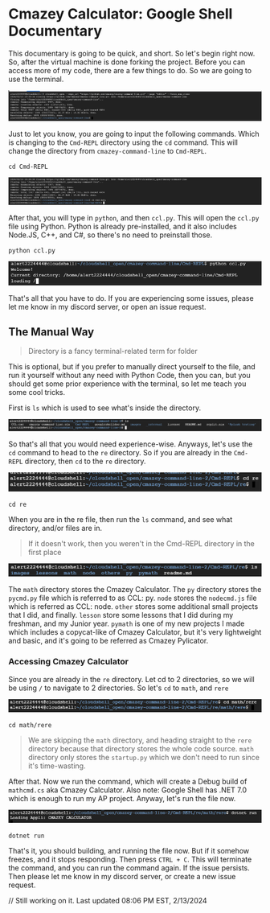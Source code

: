 # Cmazey Calculator: Google Shell Documentary

This documentary is going to be quick, and short. So let's begin right now. So, after the virtual machine is done forking the project. Before you can access more of my code, there are a few things to do. So we are going to use the terminal. 

<img title="a title" alt="Alt text" src="/images/image1.png">

Just to let you know, you are going to input the following commands. Which is changing to the `Cmd-REPL` directory using the `cd` command. This will change the directory from `cmazey-command-line` to `Cmd-REPL`.

```
cd Cmd-REPL
```
<img title="a title" alt="Alt text" src="/images/image2.png">

After that, you will type in `python`, and then `ccl.py`. This will open the `ccl.py` file using Python. Python is already pre-installed, and it also includes Node.JS, C++, and C#, so there's no need to preinstall those.

```
python ccl.py
```
<img title="a title" alt="Alt text" src="/images/image3.png">

That's all that you have to do. If you are experiencing some issues, please let me know in my discord server, or open an issue request.


## The Manual Way
> Directory is a fancy terminal-related term for folder

This is optional, but if you prefer to manually direct yourself to the file, and run it yourself without any need with Python Code, then you can, but you should get some prior experience with the terminal, so let me teach you some cool tricks.

First is `ls` which is used to see what's inside the directory.

<img title="a title" alt="Alt text" src="/images/image4.png">

So that's all that you would need experience-wise. Anyways, let's use the `cd` command to head to the `re` directory. So if you are already in the `Cmd-REPL` directory, then `cd` to the `re` directory.

<img title="a title" alt="Alt text" src="/images/image5.png">

```
cd re
```

When you are in the re file, then run the `ls` command, and see what directory, and/or files are in.
> If it doesn't work, then you weren't in the Cmd-REPL directory in the first place

<img title="a title" alt="Alt text" src="/images/image6.png">

The `math` directory stores the Cmazey Calculator. The `py` directory stores the `pycmd.py` file which is referred to as CCL: py. `node` stores the `nodecmd.js` file which is referred as CCL: node. `other` stores some additional small projects that I did, and finally. `lesson` store some lessons that I did during my freshman, and my Junior year. `pymath` is one of my new projects I made which includes a copycat-like of Cmazey Calculator, but it's very lightweight and basic, and it's going to be referred as Cmazey Pylicator.

### Accessing Cmazey Calculator

Since you are already in the `re` directory. Let cd to 2 directories, so we will be using `/` to navigate to 2 directories. So let's `cd` to  `math`, and `rere`

<img title="a title" alt="Alt text" src="/images/image7.png">

```
cd math/rere
```
> We are skipping the `math` directory, and heading straight to the `rere` directory because that directory stores the whole code source. `math` directory only stores the `startup.py` which we don't need to run since it's time-wasting.

After that. Now we run the command, which will create a Debug build of `mathcmd.cs` aka Cmazey Calculator. Also note: Google Shell has .NET 7.0 which is enough to run my AP project. Anyway, let's run the file now.

<img title="a title" alt="Alt text" src="/images/image8.png">

```
dotnet run
```

That's it, you should building, and running the file now. But if it somehow freezes, and it stops responding. Then press `CTRL + C`. This will terminate the command, and you can run the command again. If the issue persists. Then please let me know in my discord server, or create a new issue request.

// Still working on it. Last updated 08:06 PM EST, 2/13/2024

